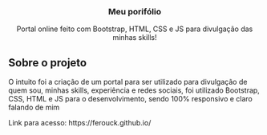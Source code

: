 <br />
<p align="center">

  <h3 align="center">Meu porifólio</h3>

  <p align="center">
      Portal online feito com Bootstrap, HTML, CSS e JS para divulgação das minhas skills!
    <br />
  </p>
</p>

## Sobre o projeto

  <p>O intuito foi a criação de um portal para ser utilizado para divulgação de quem sou, minhas skills, experiência e redes sociais, foi utilizado Bootstrap, CSS, HTML e JS para o desenvolvimento, sendo 100% responsivo e claro falando de mim<p>
  <p>Link para acesso: https://ferouck.github.io/</p>
